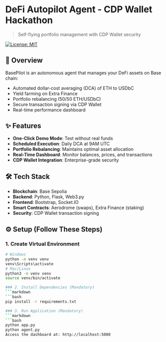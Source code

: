 # DeFi Autopilot Agent - CDP Wallet Hackathon
> Self-flying portfolio management with CDP Wallet security

[![License: MIT](https://img.shields.io/badge/License-MIT-yellow.svg)](https://opensource.org/licenses/MIT)

## 🚀 Overview
BasePilot is an autonomous agent that manages your DeFi assets on Base chain:
- Automated dollar-cost averaging (DCA) of ETH to USDbC
- Yield farming on Extra Finance
- Portfolio rebalancing (50/50 ETH/USDbC)
- Secure transaction signing via CDP Wallet
- Real-time performance dashboard

## ✨ Features
- **One-Click Demo Mode**: Test without real funds
- **Scheduled Execution**: Daily DCA at 9AM UTC
- **Portfolio Rebalancing**: Maintains optimal asset allocation
- **Real-Time Dashboard**: Monitor balances, prices, and transactions
- **CDP Wallet Integration**: Enterprise-grade security

## 🛠 Tech Stack
- **Blockchain**: Base Sepolia
- **Backend**: Python, Flask, Web3.py
- **Frontend**: Bootstrap, Socket.IO
- **Smart Contracts**: Aerodrome (swaps), Extra Finance (staking)
- **Security**: CDP Wallet transaction signing

## ⚙️ Setup (Follow These Steps)

### 1. Create Virtual Environment
```bash
# Windows
python -m venv venv
venv\Scripts\activate
# Mac/Linux
python3 -m venv venv
source venv/bin/activate

### 2. Install Dependencies (Mandatory)
```markdown
```bash
pip install -r requirements.txt

### 3. Run Application (Mandatory)
```markdown
```bash
python app.py
python agent.py
Access the dashboard at: http://localhost:5000
